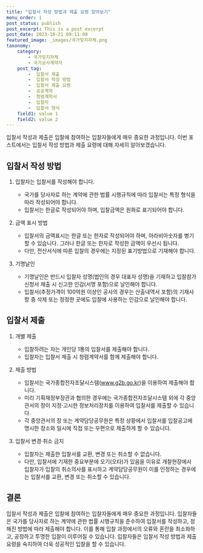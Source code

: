 ```yaml
---
title: "입찰서 작성 방법과 제출 요령 알아보기"
menu_order: 1
post_status: publish
post_excerpt: This is a post excerpt
post_date: 2023-10-21 09:11:08
featured_image: _images/국가및지자체.png
taxonomy:
    category:
        - 국가및지자체
        - 국가공사계약자
    post_tag:
        -  입찰서 제출
        -  입찰서 작성 방법
        -  입찰서 제출 요령
        -  공공계약
        -  청렴계약서
        -  입찰자
        -  입찰서 형식
    field1: value 1
    field2: value 2
---
```



입찰서 작성과 제출은 입찰에 참여하는 입찰자들에게 매우 중요한 과정입니다. 이번 포스트에서는 입찰서 작성 방법과 제출 요령에 대해 자세히 알아보겠습니다.

## 입찰서 작성 방법

1. 입찰자는 입찰서를 작성해야 합니다.
   - 국가를 당사자로 하는 계약에 관한 법률 시행규칙에 따라 입찰서는 특정 형식을 따라 작성되어야 합니다.
   - 입찰서는 한글로 작성되어야 하며, 입찰금액은 원화로 표기되어야 합니다.

2. 금액 표시 방법
   - 입찰서의 금액표시는 한글 또는 한자로 작성되어야 하며, 아라비아숫자를 병기할 수 있습니다. 그러나 한글 또는 한자로 작성한 금액이 우선시 됩니다.
   - 다만, 전산서식에 따른 입찰의 경우에는 지정된 표기방법으로 기재해야 합니다.

3. 기명날인
   - 기명날인은 반드시 입찰자 성명(법인의 경우 대표자 성명)을 기재하고 입찰참가신청서 제출 시 신고한 인감(서명 포함)으로 날인해야 합니다.
   - 입찰서(추정가격이 100억원 이상인 공사의 경우는 산출내역서 포함)의 기재사항 중 삭제 또는 정정한 곳에도 입찰에 사용하는 인감으로 날인해야 합니다.

## 입찰서 제출

1. 개별 제출
   - 입찰하려는 자는 개인당 1통의 입찰서를 제출해야 합니다.
   - 입찰자는 입찰서 제출 시 청렴계약서를 함께 제출해야 합니다.

2. 제출 방법
   - 입찰서는 국가종합전자조달시스템(www.g2b.go.kr)을 이용하여 제출해야 합니다.
   - 미리 기획재정부장관과 협의한 경우에는 국가종합전자조달시스템 외에 각 중앙관서의 장이 지정·고시한 정보처리장치를 이용하여 입찰서를 제출할 수 있습니다.
   - 각 중앙관서의 장 또는 계약담당공무원은 특정 상황에서 입찰서를 입찰공고에 명시한 장소와 일시에 직접 또는 우편으로 제출하게 할 수 있습니다.

3. 입찰서 변경·취소 금지
   - 입찰자는 제출한 입찰서를 교환, 변경 또는 취소할 수 없습니다.
   - 다만, 입찰서에 기재한 중요부분에 오기(오타)가 있음을 이유로 개찰현장에서 입찰자가 입찰의 취소의사를 표시하고 계약담당공무원이 이를 인정하는 경우에는 입찰서를 교환, 변경 또는 취소할 수 있습니다.

## 결론

입찰서 작성과 제출은 입찰에 참여하는 입찰자들에게 매우 중요한 과정입니다. 입찰자들은 국가를 당사자로 하는 계약에 관한 법률 시행규칙을 준수하여 입찰서를 작성하고, 정해진 방법에 따라 제출해야 합니다. 이를 통해 입찰 과정에서의 오류와 혼란을 최소화하고, 공정하고 투명한 입찰이 이루어질 수 있습니다. 입찰자들은 입찰서 작성 방법과 제출 요령을 숙지하여 더욱 성공적인 입찰을 할 수 있습니다.
